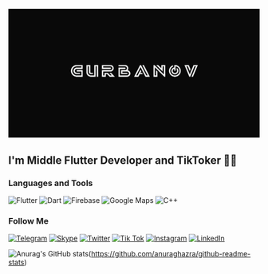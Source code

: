 [![Header](https://github.com/Dadebay/Dadebay/blob/main/assets/logo.png)](https://www.tiktok.com/@tkmprogrammer)

## I'm Middle Flutter Developer and  TikToker 🤘😏

### Languages and Tools
![Flutter](https://img.shields.io/badge/-Flutter-090909?style=for-the-badge&logo=flutter&logoColor=47C5FB)
![Dart](https://img.shields.io/badge/-Dart-090909?style=for-the-badge&logo=dart&logoColor=097CDB)
![Firebase](https://img.shields.io/badge/-Firebase-090909?style=for-the-badge&logo=firebase&logoColor=F8C52C)
![Google Maps](https://img.shields.io/badge/-GoogleMaps-090909?style=for-the-badge&logo=googlemaps&logoColor=47C5FB)
![C++](https://img.shields.io/badge/-C++-090909?style=for-the-badge&logo=C%2b%2b&logoColor=6296CC)

### Follow Me
[![Telegram](https://img.shields.io/badge/-Telegram-090909?style=for-the-badge&logo=telegram&logoColor=27A0D9)](https://t.me/Gurbanov_D)
[![Skype](https://img.shields.io/badge/-Skype-090909?style=for-the-badge&logo=skype&logoColor=27A0D9)](live:.cid.6bfbc268707d0ac7)
[![Twitter](https://img.shields.io/badge/-Twitter-090909?style=for-the-badge&logo=Twitter&logoColor=1C9DEB)](https://twitter.com/Gurbanov_)
[![Tik Tok](https://img.shields.io/badge/-TikTok-090909?style=for-the-badge&logo=tiktok&logoColor=EE1D52)](https://www.tiktok.com/@tkmprogrammer?is_from_webapp=1&sender_device=pc)
[![Instagram](https://img.shields.io/badge/-Instagram-090909?style=for-the-badge&logo=instagram&logoColor=B4068E)]()
[![LinkedIn](https://img.shields.io/badge/-LinkedIn-090909?style=for-the-badge&logo=linkedin&logoColor=007BB6)](https://www.linkedin.com/in/dadebay-gurbanow-5717931b4/)

![Anurag's GitHub stats](https://github-readme-stats.vercel.app/api?username=Dadebay&show_icons=true)(https://github.com/anuraghazra/github-readme-stats)
